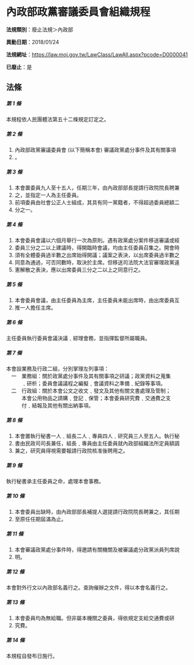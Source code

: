 # 內政部政黨審議委員會組織規程

**法規類別**：廢止法規＞內政部

**異動日期**：2018/01/24  

**法規網址**：https://law.moj.gov.tw/LawClass/LawAll.aspx?pcode=D0000041

**已廢止**：是



## 法條
##### 第 1 條
本規程依人民團體法第五十二條規定訂定之。

##### 第 2 條
1. 內政部政黨審議委員會 (以下簡稱本會) 審議政黨處分事件及其有關事項
1. 。

##### 第 3 條
1. 本會置委員九人至十五人，任期三年，由內政部部長提請行政院院長聘兼
1. 之，並指定一人為主任委員。
1. 前項委員由社會公正人士組成，其具有同一黨籍者，不得超過委員總額二
1. 分之一。

##### 第 4 條
1. 本會委員會議以六個月舉行一次為原則。遇有政黨處分案件移送審議或經
1. 委員三分之二以上建議時，得開臨時會議，均由主任委員召集之。開會時
1. 須有全體委員過半數之出席始得開議；議案之表決，以出席委員過半數之
1. 同意為通過，可否同數時，取決於主席。但移送司法院大法官審理政黨違
1. 憲解散之表決，應以出席委員三分之二以上之同意行之。

##### 第 5 條
1. 本會委員會議，由主任委員為主席，主任委員未能出席時，由出席委員互
1. 推一人擔任主席。

##### 第 6 條
主任委員執行委員會議決議﹑綜理會務，並指揮監督所屬職員。

##### 第 7 條
本會設業務及行政二組，分別掌理左列事項：  
　一　業務組：關於政黨處分事件及其有關事項之研議；政黨資料之蒐集  
　　　﹑研析；委員會議議程之編擬﹑會議資料之準備﹑紀錄等事項。  
　二　行政組：關於本會公文之收文﹑發文及其他有關文書處理及管制；  
　　　本會公用物品之請購﹑登記﹑保管；本會委員研究費﹑交通費之支  
　　　付﹑結報及其他有關出納事項。  

##### 第 8 條
1. 本會置執行秘書一人﹑組長二人﹑專員四人﹑研究員三人至五人。執行秘
1. 書由民政司司長兼任，組長﹑專員由主任委員就內政部組織法所定員額調
1. 兼之，研究員得視需要報請行政院核准後聘用之。

##### 第 9 條
執行秘書承主任委員之命，處理本會事務。

##### 第 10 條
1. 本會委員出缺時，由內政部部長補提人選提請行政院院長聘兼之，其任期
1. 至原任任期屆滿為止。

##### 第 11 條
1. 本會審議政黨處分事件時，得邀請有關機關及被審議處分政黨派員列席說
1. 明。

##### 第 12 條
本會對外行文以內政部名義行之。查詢催辦之文件，得以本會名義行之。

##### 第 13 條
1. 本會委員均為無給職。但非屬本機關之委員，得依規定支給交通費或研　
1. 究費。

##### 第 14 條
本規程自發布日施行。


